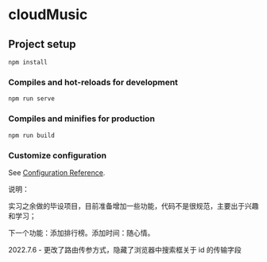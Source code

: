 # cloudMusic

## Project setup

```
npm install
```

### Compiles and hot-reloads for development

```
npm run serve
```

### Compiles and minifies for production

```
npm run build
```

### Customize configuration

See [Configuration Reference](https://cli.vuejs.org/config/).

说明：

实习之余做的毕设项目，目前准备增加一些功能，代码不是很规范，主要出于兴趣和学习；

下一个功能：添加排行榜。添加时间：随心情。

2022.7.6 - 更改了路由传参方式，隐藏了浏览器中搜索框关于 id 的传输字段

